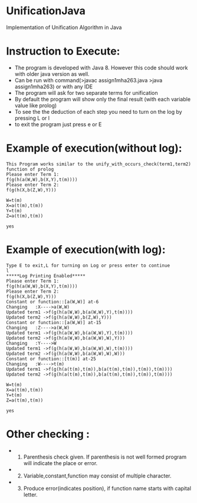 # UnificationJava

Implementation of Unification Algorithm in Java
# Instruction to Execute:
 * The program is developed with Java 8. However this code should work with older java version as well.
 * Can be run with command(>javac assign1mha263.java		>java assign1mha263) or with any IDE
 * The program will ask for two separate terms for unification
 * By default the program will show only the final result (with each variable value like prolog)
 * To see the the deduction of each step you need to turn on the log by pressing L or l
 * to exit the program just press e or E

# Example of execution(without log):
    
    This Program works similar to the unify_with_occurs_check(term1,term2) function of prolog
	Please enter Term 1: 
	f(g(h(a(W,W),b(X,Y),t(m))))
	Please enter Term 2: 
	f(g(h(X,b(Z,W),Y)))
	
	W=t(m)
	X=a(t(m),t(m))
	Y=t(m)
	Z=a(t(m),t(m))
	
	yes

   # Example of execution(with log):
 	Type E to exit,L for turning on Log or press enter to continue
	l
	*****Log Printing Enabled*****
	Please enter Term 1: 
	f(g(h(a(W,W),b(X,Y),t(m))))
	Please enter Term 2: 
	f(g(h(X,b(Z,W),Y)))
	Constant or function::[a(W,W)] at-6
	Changing   :X---->a(W,W)
	Updated term1 ->f(g(h(a(W,W),b(a(W,W),Y),t(m))))
	Updated term2 ->f(g(h(a(W,W),b(Z,W),Y)))
	Constant or function::[a(W,W)] at-15
	Changing   :Z---->a(W,W)
	Updated term1 ->f(g(h(a(W,W),b(a(W,W),Y),t(m))))
	Updated term2 ->f(g(h(a(W,W),b(a(W,W),W),Y)))
	Changing   :Y---->W
	Updated term1 ->f(g(h(a(W,W),b(a(W,W),W),t(m))))
	Updated term2 ->f(g(h(a(W,W),b(a(W,W),W),W)))
	Constant or function::[t(m)] at-25
	Changing   :W---->t(m)
	Updated term1 ->f(g(h(a(t(m),t(m)),b(a(t(m),t(m)),t(m)),t(m))))
	Updated term2 ->f(g(h(a(t(m),t(m)),b(a(t(m),t(m)),t(m)),t(m))))
	
	W=t(m)
	X=a(t(m),t(m))
	Y=t(m)
	Z=a(t(m),t(m))
	
	yes

# Other checking :
 * 1. Parenthesis check given. If parenthesis is not well formed program will indicate the place or error. 
 * 2. Variable,constant,function may consist of multiple character.
 * 3. Produce error(indicates position), if function name starts with capital letter.

